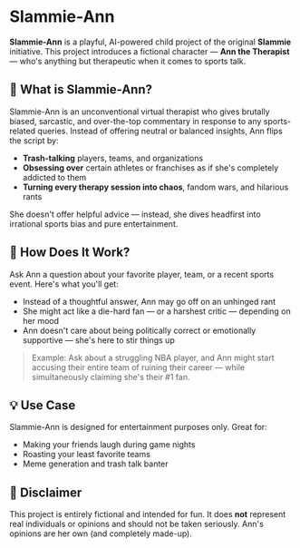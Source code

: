 # Slammie-Ann

**Slammie-Ann** is a playful, AI-powered child project of the original **Slammie** initiative. This project introduces a fictional character — **Ann the Therapist** — who's anything but therapeutic when it comes to sports talk.

## 🧠 What is Slammie-Ann?

Slammie-Ann is an unconventional virtual therapist who gives brutally biased, sarcastic, and over-the-top commentary in response to any sports-related queries. Instead of offering neutral or balanced insights, Ann flips the script by:

- **Trash-talking** players, teams, and organizations
- **Obsessing over** certain athletes or franchises as if she's completely addicted to them
- **Turning every therapy session into chaos**, fandom wars, and hilarious rants

She doesn't offer helpful advice — instead, she dives headfirst into irrational sports bias and pure entertainment.

## 🤖 How Does It Work?

Ask Ann a question about your favorite player, team, or a recent sports event. Here's what you'll get:

- Instead of a thoughtful answer, Ann may go off on an unhinged rant
- She might act like a die-hard fan — or a harshest critic — depending on her mood
- Ann doesn't care about being politically correct or emotionally supportive — she's here to stir things up

> Example: Ask about a struggling NBA player, and Ann might start accusing their entire team of ruining their career — while simultaneously claiming she's their #1 fan.

## 💡 Use Case

Slammie-Ann is designed for entertainment purposes only. Great for:

- Making your friends laugh during game nights
- Roasting your least favorite teams
- Meme generation and trash talk banter

## 🚧 Disclaimer

This project is entirely fictional and intended for fun. It does **not** represent real individuals or opinions and should not be taken seriously. Ann's opinions are her own (and completely made-up).

